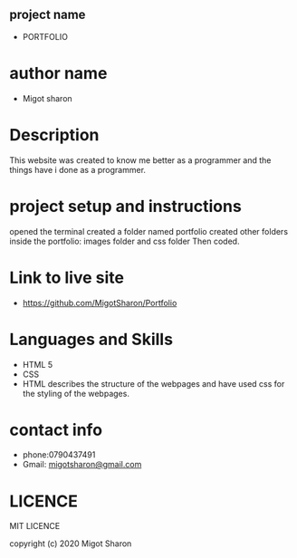 ## project name

* PORTFOLIO

# author name

* Migot sharon

# Description

This website was created to know me better as a programmer and the things have  i done  as a programmer.

# project setup and instructions
opened the terminal
created a folder named portfolio
created other folders inside the portfolio: images      folder and css folder
Then coded.



# Link to live site

* https://github.com/MigotSharon/Portfolio

 # Languages and Skills
* HTML 5
* CSS
* HTML describes the structure of the webpages  and have used css for the styling of the webpages.

# contact info
*  phone:0790437491
* Gmail: migotsharon@gmail.com




 #  LICENCE

MIT LICENCE</a>

copyright (c) 2020 Migot Sharon




